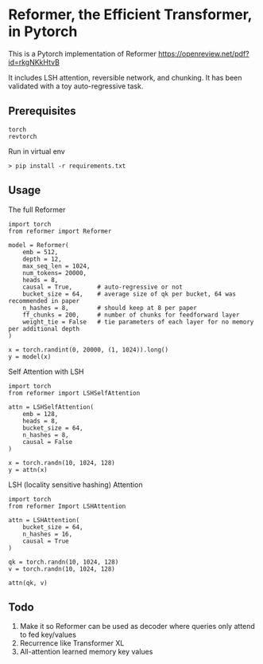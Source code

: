 # Reformer, the Efficient Transformer, in Pytorch

This is a Pytorch implementation of Reformer https://openreview.net/pdf?id=rkgNKkHtvB

It includes LSH attention, reversible network, and chunking. It has been validated with a toy auto-regressive task.

## Prerequisites

```
torch
revtorch
```

Run in virtual env
```
> pip install -r requirements.txt
```

## Usage

The full Reformer

```
import torch
from reformer import Reformer

model = Reformer(
    emb = 512,
    depth = 12,
    max_seq_len = 1024,
    num_tokens= 20000,
    heads = 8,
    causal = True,       # auto-regressive or not
    bucket_size = 64,    # average size of qk per bucket, 64 was recommended in paper
    n_hashes = 8,        # should keep at 8 per paper
    ff_chunks = 200,     # number of chunks for feedforward layer
    weight_tie = False   # tie parameters of each layer for no memory per additional depth
)

x = torch.randint(0, 20000, (1, 1024)).long()
y = model(x)
```

Self Attention with LSH

```
import torch
from reformer import LSHSelfAttention

attn = LSHSelfAttention(
    emb = 128,
    heads = 8,
    bucket_size = 64,
    n_hashes = 8,
    causal = False
)

x = torch.randn(10, 1024, 128)
y = attn(x)
```

LSH (locality sensitive hashing) Attention

```
import torch
from reformer Import LSHAttention

attn = LSHAttention(
    bucket_size = 64,
    n_hashes = 16,
    causal = True
)

qk = torch.randn(10, 1024, 128)
v = torch.randn(10, 1024, 128)

attn(qk, v)
```

## Todo

1. Make it so Reformer can be used as decoder where queries only attend to fed key/values
2. Recurrence like Transformer XL
3. All-attention learned memory key values
